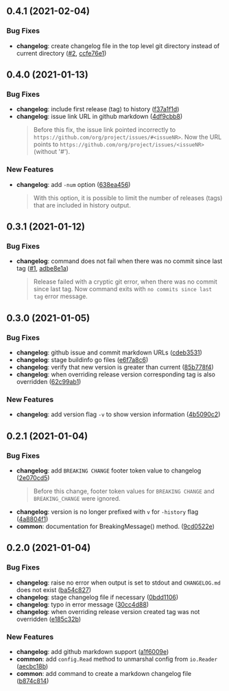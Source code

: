 ## 0.4.1 (2021-02-04)


### Bug Fixes

* **changelog**: create changelog file in the top level git directory instead of current directory ([#2](https://github.com/zbindenren/cc/issues/2), [ccfe76e1](https://github.com/zbindenren/cc/commit/ccfe76e1))



## 0.4.0 (2021-01-13)


### Bug Fixes

* **changelog**: include first release (tag) to history ([f37a1f1d](https://github.com/zbindenren/cc/commit/f37a1f1d))
* **changelog**: issue link URL in github markdown ([4df9cbb8](https://github.com/zbindenren/cc/commit/4df9cbb8))
  > Before this fix, the issue link pointed incorrectly to `https://github.com/org/project/issues/#<issueNR>`.
  > Now the URL points to `https://github.com/org/project/issues/<issueNR>`
  > (without '#').


### New Features

* **changelog**: add `-num` option ([638ea456](https://github.com/zbindenren/cc/commit/638ea456))
  > With this option, it is possible to limit the number of releases (tags)
  > that are included in history output.



## 0.3.1 (2021-01-12)


### Bug Fixes

* **changelog**: command does not fail when there was no commit since last tag ([#1](https://github.com/zbindenren/cc/issues/#1), [adbe8e1a](https://github.com/zbindenren/cc/commit/adbe8e1a))
  > Release failed with a cryptic git error, when there was no commit since last
  > tag. Now command exits with `no commits since last tag` error message.



## 0.3.0 (2021-01-05)


### Bug Fixes

* **changelog**: github issue and commit markdown URLs ([cdeb3531](https://github.com/zbindenren/cc/commit/cdeb3531))
* **changelog**: stage buildinfo go files ([e6f7a8c6](https://github.com/zbindenren/cc/commit/e6f7a8c6))
* **changelog**: verify that new version is greater than current ([85b778f4](https://github.com/zbindenren/cc/commit/85b778f4))
* **changelog**: when overriding release version corresponding tag is also overridden ([62c99ab1](https://github.com/zbindenren/cc/commit/62c99ab1))


### New Features

* **changelog**: add version flag `-v` to show version information ([4b5090c2](https://github.com/zbindenren/cc/commit/4b5090c2))



## 0.2.1 (2021-01-04)


### Bug Fixes

* **changelog**: add `BREAKING CHANGE` footer token value to changelog ([2e070cd5](https://github.com/zbindenren/cc/commit/2e070cd5))
  > Before this change, footer token values for `BREAKING CHANGE` and
  > `BREAKING_CHANGE` were ignored.
* **changelog**: version is no longer prefixed with `v` for `-history` flag ([4a8804f1](https://github.com/zbindenren/cc/commit/4a8804f1))
* **common**: documentation for BreakingMessage() method. ([9cd0522e](https://github.com/zbindenren/cc/commit/9cd0522e))



## 0.2.0 (2021-01-04)


### Bug Fixes

* **changelog**: raise no error when output is set to stdout and `CHANGELOG.md` does not exist ([ba54c827](https://github.com/zbindenren/cc/commit/ba54c827))
* **changelog**: stage changelog file if necessary ([0bdd1106](https://github.com/zbindenren/cc/commit/0bdd1106))
* **changelog**: typo in error message ([30cc4d88](https://github.com/zbindenren/cc/commit/30cc4d88))
* **changelog**: when overriding release version created tag was not overridden ([e185c32b](https://github.com/zbindenren/cc/commit/e185c32b))


### New Features

* **changelog**: add github markdown support ([a1f6009e](https://github.com/zbindenren/cc/commit/a1f6009e))
* **common**: add `config.Read` method to unmarshal config from `io.Reader` ([aecbc18b](https://github.com/zbindenren/cc/commit/aecbc18b))
* **common**: add command to create a markdown changelog file ([b874c814](https://github.com/zbindenren/cc/commit/b874c814))



